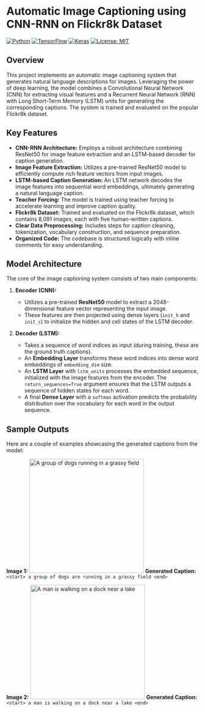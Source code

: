 # Automatic Image Captioning using CNN-RNN on Flickr8k Dataset

[![Python](https://img.shields.io/badge/Python-3.x-blue.svg)](https://www.python.org/)
[![TensorFlow](https://img.shields.io/badge/TensorFlow-%23FF6F00.svg?style=flat&logo=tensorflow&logoColor=white)](https://www.tensorflow.org/)
[![Keras](https://img.shields.io/badge/Keras-%23D00000.svg?style=flat&logo=keras&logoColor=white)](https://keras.io/)
[![License: MIT](https://img.shields.io/badge/License-MIT-yellow.svg)](https://opensource.org/licenses/MIT)

## Overview

This project implements an automatic image captioning system that generates natural language descriptions for images. Leveraging the power of deep learning, the model combines a Convolutional Neural Network (CNN) for extracting visual features and a Recurrent Neural Network (RNN) with Long Short-Term Memory (LSTM) units for generating the corresponding captions. The system is trained and evaluated on the popular Flickr8k dataset.

## Key Features

* **CNN-RNN Architecture:** Employs a robust architecture combining ResNet50 for image feature extraction and an LSTM-based decoder for caption generation.
* **Image Feature Extraction:** Utilizes a pre-trained ResNet50 model to efficiently compute rich feature vectors from input images.
* **LSTM-based Caption Generation:** An LSTM network decodes the image features into sequential word embeddings, ultimately generating a natural language caption.
* **Teacher Forcing:** The model is trained using teacher forcing to accelerate learning and improve caption quality.
* **Flickr8k Dataset:** Trained and evaluated on the Flickr8k dataset, which contains 8,091 images, each with five human-written captions.
* **Clear Data Preprocessing:** Includes steps for caption cleaning, tokenization, vocabulary construction, and sequence preparation.
* **Organized Code:** The codebase is structured logically with inline comments for easy understanding.

## Model Architecture

The core of the image captioning system consists of two main components:

1.  **Encoder (CNN):**
    * Utilizes a pre-trained **ResNet50** model to extract a 2048-dimensional feature vector representing the input image.
    * These features are then projected using dense layers (`init_h` and `init_c`) to initialize the hidden and cell states of the LSTM decoder.

2.  **Decoder (LSTM):**
    * Takes a sequence of word indices as input (during training, these are the ground truth captions).
    * An **Embedding Layer** transforms these word indices into dense word embeddings of `embedding_dim` size.
    * An **LSTM Layer** with `lstm_units` processes the embedded sequence, initialized with the image features from the encoder. The `return_sequences=True` argument ensures that the LSTM outputs a sequence of hidden states for each word.
    * A final **Dense Layer** with a `softmax` activation predicts the probability distribution over the vocabulary for each word in the output sequence.

  ## Sample Outputs

Here are a couple of examples showcasing the generated captions from the model:

**Image 1:**
<img src="Screenshot From 2025-05-12 02-01-50.jpg" alt="A group of dogs running in a grassy field" width="300">
**Generated Caption:** `<start> a group of dogs are running in a grassy field <end>`

**Image 2:**
<img src="Screenshot From 2025-05-12 02-02-38.jpg" alt="A man is walking on a dock near a lake" width="300">
**Generated Caption:** `<start> a man is walking on a dock near a lake <end>`

